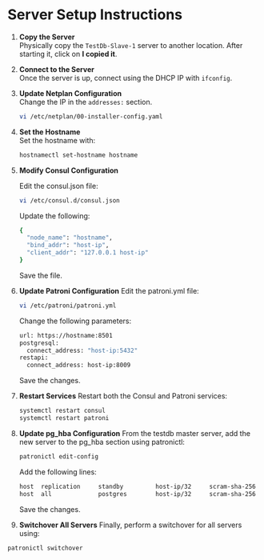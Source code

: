 # Server Setup Instructions

1. **Copy the Server**  
   Physically copy the `TestDb-Slave-1` server to another location. After starting it, click on **I copied it**.

2. **Connect to the Server**  
   Once the server is up, connect using the DHCP IP with `ifconfig`.

3. **Update Netplan Configuration**  
   Change the IP in the `addresses:` section.
   ```bash
   vi /etc/netplan/00-installer-config.yaml
   ```
5. **Set the Hostname**  
   Set the hostname with:
   ```bash
   hostnamectl set-hostname hostname
   ```
6. **Modify Consul Configuration**

   Edit the consul.json file:
   ```bash
   vi /etc/consul.d/consul.json
   ```

   Update the following:
   ```bash
   {
     "node_name": "hostname",
     "bind_addr": "host-ip",
     "client_addr": "127.0.0.1 host-ip"
   }
   ```

   Save the file.

7. **Update Patroni Configuration**
   Edit the patroni.yml file:
   ```bash
   vi /etc/patroni/patroni.yml
   ```
   Change the following parameters:
   ```bash
   url: https://hostname:8501
   postgresql:
     connect_address: "host-ip:5432"
   restapi:
     connect_address: host-ip:8009
   ```
   Save the changes.


8. **Restart Services**
   Restart both the Consul and Patroni services:
   ```bash
   systemctl restart consul
   systemctl restart patroni
   ```

9. **Update pg_hba Configuration**
   From the testdb master server, add the new server to the pg_hba section using patronictl:
   ```bash
   patronictl edit-config
   ```
   Add the following lines:
   ```bash
   host  replication     standby         host-ip/32     scram-sha-256
   host  all             postgres        host-ip/32     scram-sha-256
   ```
   Save the changes.

10. **Switchover All Servers**
   Finally, perform a switchover for all servers using:
   ```bash
   patronictl switchover
   ```






